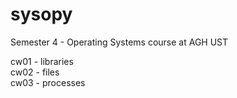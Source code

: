 # sysopy
Semester 4 - Operating Systems course at AGH UST

cw01 - libraries<br>
cw02 - files<br>
cw03 - processes